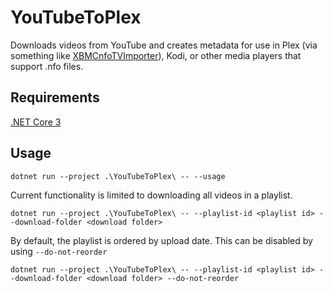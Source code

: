 ﻿# YouTubeToPlex

Downloads videos from YouTube and creates metadata for use in Plex (via something like [XBMCnfoTVImporter](https://github.com/gboudreau/XBMCnfoTVImporter.bundle)), Kodi, or other media players that support .nfo files.

## Requirements

[.NET Core 3](https://dotnet.microsoft.com/download)

## Usage

`dotnet run --project .\YouTubeToPlex\ -- --usage`

Current functionality is limited to downloading all videos in a playlist.

`dotnet run --project .\YouTubeToPlex\ -- --playlist-id <playlist id> --download-folder <download folder>`

By default, the playlist is ordered by upload date. This can be disabled by using `--do-not-reorder`

`dotnet run --project .\YouTubeToPlex\ -- --playlist-id <playlist id> --download-folder <download folder> --do-not-reorder`
